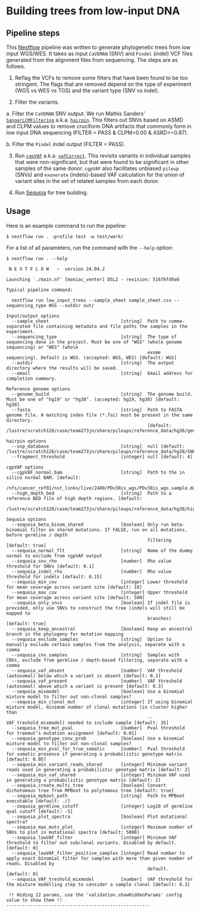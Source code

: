 # Building trees from low-input DNA

## Pipeline steps

This [Nextflow](https://www.nextflow.io/) pipeline was written to generate
phylogenetic trees from low input WGS/WES. It takes as input `CaVEMAN` (SNV) 
and `Pindel` (indel) VCF files generated from the alignment files from 
sequencing. The steps are as follows.

1. Reflag the VCFs to remove some filters that have been found to be too 
stringent. The flags that are removed depend on the type of experiment (WGS vs
WES vs TGS) and the variant type (SNV vs indel).

2. Filter the variants.

  a. Filter the `CaVEMAN` SNV output. We run Mathis Sanders' 
  [`SangerLCMFiltering`](https://github.com/MathijsSanders/SangerLCMFiltering) 
  a.k.a. [`hairpin`](https://confluence.sanger.ac.uk/display/CAS/hairpin). This 
  filters out SNVs based on ASMD and CLPM values to remove cruciform DNA 
  artifacts that commonly form in low input DNA sequencing (FILTER = PASS & 
  CLPM=0.00 & ASRD>=0.87). 

  b. Filter the `Pindel` indel output (FILTER = PASS).

3. Run [`cgpVAF`](https://confluence.sanger.ac.uk/pages/viewpage.action?pageId=22710418)
a.k.a. [`vafCorrect`](https://github.com/cancerit/vafCorrect). This revisits
variants in individual samples that were non-significant, but that were found to
be significant in other samples of the same donor. `cgpVAF` also facilitates
unbiased `pileup` (SNVs) and `exonerate` (indels)-based VAF calculation for the
union of variant sites in the set of related samples from each donor. 

4. Run [Sequoia](https://github.com/TimCoorens/Sequoia) for tree building.

## Usage

Here is an example command to run the pipeline:

```
$ nextflow run . -profile test -w test/work/
```

For a list of all parameters, run the command with the `--help` option:

```
$ nextflow run . --help

 N E X T F L O W   ~  version 24.04.2

Launching `./main.nf` [maniac_venter] DSL2 - revision: 51676fd9a6

Typical pipeline command:

  nextflow run low_input_trees --sample_sheet sample_sheet.csv --sequencing_type WGS --outdir out/

Input/output options
  --sample_sheet                           [string]  Path to comma-separated file containing metadata and file paths the samples in the experiment.
  --sequencing_type                        [string]  The type of sequencing done in the project. Must be one of "WGS" (whole genome sequencing) or "WES" (whole 
                                                     exome sequencing). Default is WGS. (accepted: WGS, WES) [default: WGS] 
  --outdir                                 [string]  The output directory where the results will be saved.
  --email                                  [string]  Email address for completion summary.

Reference genome options
  --genome_build                           [string]  The genome build. Must be one of "hg19" or "hg38". (accepted: hg19, hg38) [default: hg38]
  --fasta                                  [string]  Path to FASTA genome file. A matching index file (*.fai) must be present in the same directory. 
                                                     [default: /lustre/scratch126/casm/team273jn/share/pileups/reference_data/hg38/genome.fa] 

hairpin options
  --snp_database                           [string]  null [default: /lustre/scratch126/casm/team273jn/share/pileups/reference_data/hg38/SNP.vcf.gz]
  --fragment_threshold                     [integer] null [default: 4]

cgpVAF options
  --cgpVAF_normal_bam                      [string]  Path to the in silico normal BAM. [default: 
                                                     /nfs/cancer_ref01/nst_links/live/2480/PDv38is_wgs/PDv38is_wgs.sample.dupmarked.bam] 
  --high_depth_bed                         [string]  Path to a reference BED file of high depth regions. [default: 
                                                     /lustre/scratch126/casm/team273jn/share/pileups/reference_data/hg38/highdepth.bed.gz] 

Sequoia options
  --sequoia_beta_binom_shared              [boolean] Only run beta-binomial filter on shared mutations. If FALSE, run on all mutations, before germline / depth 
                                                     filtering [default: true] 
  --sequoia_normal_flt                     [string]  Name of the dummy normal to exclude from cgpVAF output
  --sequoia_snv_rho                        [number]  Rho value threshold for SNVs [default: 0.1]
  --sequoia_indel_rho                      [number]  Rho value threshold for indels [default: 0.15]
  --sequoia_min_cov                        [integer] Lower threshold for mean coverage across variant site [default: 10]
  --sequoia_max_cov                        [integer] Upper threshold for mean coverage across variant site [default: 500]
  --sequoia_only_snvs                      [boolean] If indel file is provided, only use SNVs to construct the tree (indels will still be mapped to 
                                                     branches) [default: true] 
  --sequoia_keep_ancestral                 [boolean] Keep an ancestral branch in the phylogeny for mutation mapping
  --sequoia_exclude_samples                [string]  Option to manually exclude certain samples from the analysis, separate with a comma
  --sequoia_cnv_samples                    [string]  Samples with CNVs, exclude from germline / depth-based filtering, separate with a comma
  --sequoia_vaf_absent                     [number]  VAF threshold (autosomal) below which a variant is absent [default: 0.1]
  --sequoia_vaf_present                    [number]  VAF threshold (autosomal) above which a variant is present [default: 0.3]
  --sequoia_mixmodel                       [boolean] Use a binomial mixture model to filter out non-clonal samples?
  --sequoia_min_clonal_mut                 [integer] If using binomial mixture model, minimum number of clonal mutations (in cluster higher than 
                                                     --VAF_treshold_mixmodel) needed to include sample [default: 35] 
  --sequoia_tree_mut_pval                  [number]  Pval threshold for treemut's mutation assignment [default: 0.01]
  --sequoia_genotype_conv_prob             [boolean] Use a binomial mixture model to filter out non-clonal samples?
  --sequoia_min_pval_for_true_somatic      [number]  Pval threshold for somatic presence if generating a probabilistic genotype matrix [default: 0.05]
  --sequoia_min_variant_reads_shared       [integer] Minimum variant reads used in generating a probabilistic genotype matrix [default: 2]
  --sequoia_min_vaf_shared                 [integer] Minimum VAF used in generating a probabilistic genotype matrix [default: 2]
  --sequoia_create_multi_tree              [boolean] Convert dichotomous tree from MPBoot to polytomous tree [default: true]
  --sequoia_mpboot_path                    [string]  Path to MPBoot executable [default: ./]
  --sequoia_germline_cutoff                [integer] Log10 of germline qval cutoff [default: -5]
  --sequoia_plot_spectra                   [boolean] Plot mutational spectra?
  --sequoia_max_muts_plot                  [integer] Maximum number of SNVs to plot in mutational spectra [default: 5000]
  --sequoia_lowVAF_filter                  [integer] Minimum VAF threshold to filter out subclonal variants. Disabled by default. [default: 0]
  --sequoia_lowVAF_filter_positive_samples [integer] Read number to apply exact binomial filter for samples with more than given number of reads. Disabled by 
                                                     default. [default: 0] 
  --sequoia_VAF_treshold_mixmodel          [number]  VAF threshold for the mixture modelling step to consider a sample clonal [default: 0.3]

 !! Hiding 22 params, use the 'validation.showHiddenParams' config value to show them !!
------------------------------------------------------
```
